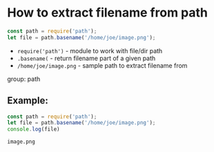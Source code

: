 # How to extract filename from path

```js
const path = require('path');
let file = path.basename('/home/joe/image.png');
```

- `require('path')` - module to work with file/dir path
- `.basename(` - return filename part of a given path
- `/home/joe/image.png` - sample path to extract filename from

group: path

## Example: 
```js
const path = require('path');
let file = path.basename('/home/joe/image.png');
console.log(file)
```
```
image.png

```

